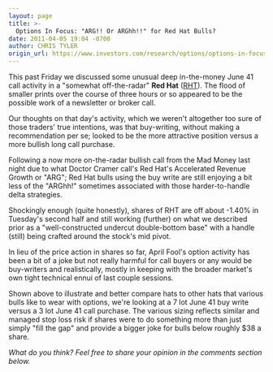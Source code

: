 ```yaml
---
layout: page
title: >-
  Options In Focus: "ARG!! Or ARGhh!!" for Red Hat Bulls?
date: 2011-04-05 19:04 -0700
author: CHRIS TYLER
origin_url: https://www.investors.com/research/options/options-in-focus-arg-or-arghh-for-red-hat-bulls/
---
```






This past Friday we discussed some unusual deep in-the-money June 41 call activity in a "somewhat off-the-radar" **Red Hat** ([RHT](https://research.investors.com/quote.aspx?symbol=RHT)). The flood of smaller prints over the course of three hours or so appeared to be the possible work of a newsletter or broker call. 

  

Our thoughts on that day's activity, which we weren't altogether too sure of those traders' true intentions, was that buy-writing, without making a recommendation per se; looked to be the more attractive position versus a more bullish long call purchase. 

  

Following a now more on-the-radar bullish call from the Mad Money last night due to what Doctor Cramer call's Red Hat's Accelerated Revenue Growth or "ARG"; Red Hat bulls using the buy write are still enjoying a bit less of the "ARGhh!" sometimes associated with those harder-to-handle delta strategies. 

  

Shockingly enough (quite honestly), shares of RHT are off about -1.40% in Tuesday's second half and still working (further) on what we described prior as a "well-constructed undercut double-bottom base" with a handle (still) being crafted around the stock's mid pivot. 

  

  

In lieu of the price action in shares so far, April Fool's option activity has been a bit of a joke but not really harmful for call buyers or any would be buy-writers and realistically, mostly in keeping with the broader market's own tight technical ennui of last couple sessions. 

  

Shown above to illustrate and better compare hats to other hats that various bulls like to wear with options, we're looking at a 7 lot June 41 buy write versus a 3 lot June 41 call purchase. The various sizing reflects similar and managed stop loss risk if shares were to do something more than just simply "fill the gap" and provide a bigger joke for bulls below roughly $38 a share.

  

*What do you think? Feel free to share your opinion in the comments section below.*




